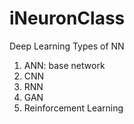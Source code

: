 # iNeuronClass
Deep Learning
Types of NN
1. ANN:
    base network
2. CNN
3. RNN
4. GAN
5. Reinforcement Learning
